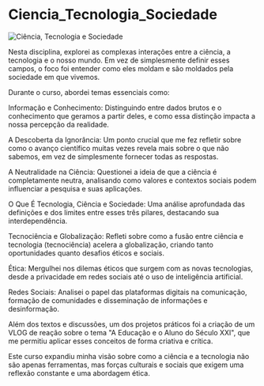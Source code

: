 # Ciencia_Tecnologia_Sociedade

![Ciência, Tecnologia e Sociedade](img/CTS.png)

Nesta disciplina, explorei as complexas interações entre a ciência, a tecnologia e o nosso mundo. Em vez de simplesmente definir esses campos, o foco foi entender como eles moldam e são moldados pela sociedade em que vivemos.

Durante o curso, abordei temas essenciais como:

Informação e Conhecimento: Distinguindo entre dados brutos e o conhecimento que geramos a partir deles, e como essa distinção impacta a nossa percepção da realidade.

A Descoberta da Ignorância: Um ponto crucial que me fez refletir sobre como o avanço científico muitas vezes revela mais sobre o que não sabemos, em vez de simplesmente fornecer todas as respostas.

A Neutralidade na Ciência: Questionei a ideia de que a ciência é completamente neutra, analisando como valores e contextos sociais podem influenciar a pesquisa e suas aplicações.

O Que É Tecnologia, Ciência e Sociedade: Uma análise aprofundada das definições e dos limites entre esses três pilares, destacando sua interdependência.

Tecnociência e Globalização: Refleti sobre como a fusão entre ciência e tecnologia (tecnociência) acelera a globalização, criando tanto oportunidades quanto desafios éticos e sociais.

Ética: Mergulhei nos dilemas éticos que surgem com as novas tecnologias, desde a privacidade em redes sociais até o uso de inteligência artificial.

Redes Sociais: Analisei o papel das plataformas digitais na comunicação, formação de comunidades e disseminação de informações e desinformação.

Além dos textos e discussões, um dos projetos práticos foi a criação de um VLOG de reação sobre o tema "A Educação e o Aluno do Século XXI", que me permitiu aplicar esses conceitos de forma criativa e crítica.

Este curso expandiu minha visão sobre como a ciência e a tecnologia não são apenas ferramentas, mas forças culturais e sociais que exigem uma reflexão constante e uma abordagem ética.
